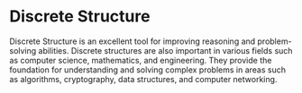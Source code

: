 # Discrete Structure

Discrete Structure is an excellent tool for improving reasoning and problem-solving abilities. Discrete structures are also important in various fields such as computer science, mathematics, and engineering. They provide the foundation for understanding and solving complex problems in areas such as algorithms, cryptography, data structures, and computer networking.
